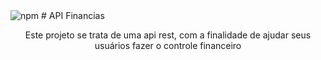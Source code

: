 <img alt="npm" src="https://img.shields.io/npm/v/node">
#  API Financias
<p align="center"> Este projeto se trata de uma api rest, com a finalidade de ajudar seus usuários fazer o controle financeiro </p>
